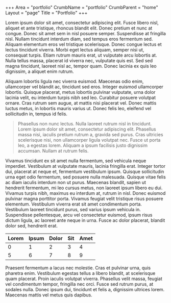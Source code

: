 +++
Area = "portfolio"
CrumbName = "portfolio"
CrumbParent = "home"
Layout = "page"
Title = "Portfolio"
+++

Lorem ipsum dolor sit amet, consectetur adipiscing elit. Fusce libero nisl, aliquet et ante tristique, rhoncus blandit
elit. Donec pretium et nunc at congue. Donec sit amet sem in nisl posuere semper. Suspendisse at fringilla nisl. Nullam
tincidunt interdum diam, sed tempus eros fermentum sed. Aliquam elementum eros vel tristique scelerisque. Donec congue
lectus et lectus tincidunt viverra. Morbi eget lectus aliquam, semper nisi ut, consequat turpis. Etiam rutrum mauris
erat, ut vulputate arcu lobortis at. Nulla tellus massa, placerat id viverra nec, vulputate quis est. Sed sed magna
tincidunt, laoreet nisl ac, tempor quam. Donec lacinia ex quis leo dignissim, a aliquet enim rutrum.

Aliquam lobortis ligula nec viverra euismod. Maecenas odio enim, ullamcorper vel blandit ac, tincidunt sed eros. Integer
euismod ullamcorper lobortis. Quisque placerat, metus lobortis pulvinar vulputate, urna dolor lacinia velit, eu interdum
turpis nibh sed leo. Curabitur posuere volutpat ornare. Cras rutrum sem augue, at mattis nisi placerat vel. Donec mattis
luctus metus, in lobortis mauris varius ut. Donec felis leo, eleifend vel sollicitudin in, tempus id felis.

> Phasellus non nunc lectus. Nulla laoreet rutrum nisl in tincidunt. Lorem ipsum dolor sit amet, consectetur adipiscing
elit. Phasellus massa nisi, iaculis pretium rutrum a, gravida sed purus. Cras ultricies scelerisque nisi, non
ullamcorper ligula volutpat nec. Fusce ut porta leo, a egestas lorem. Aliquam a ipsum facilisis justo dignissim
accumsan. Nullam at rutrum felis.

Vivamus tincidunt ex sit amet nulla fermentum, sed vehicula neque imperdiet. Vestibulum at vulputate mauris, lacinia
fringilla erat. Integer tortor dui, placerat at neque et, fermentum vestibulum ipsum. Quisque sollicitudin urna eget
odio fermentum, sed posuere nulla malesuada. Quisque vitae felis ac diam iaculis interdum non ut purus. Maecenas
blandit, sapien ut hendrerit fermentum, mi leo cursus metus, non laoreet ipsum libero eu dui. Vivamus turpis nibh,
maximus eu interdum at, rutrum in nisl. Donec euismod pulvinar magna porttitor porta. Vivamus feugiat velit tristique
risus posuere elementum. Vestibulum viverra erat sit amet condimentum porta. Vestibulum laoreet tincidunt purus, sed
varius ipsum vehicula in. Suspendisse pellentesque, arcu vel consectetur euismod, ipsum risus dictum ligula, ac laoreet
ante neque in urna. Fusce ac dolor placerat, blandit dolor sed, hendrerit erat.

| Lorem | Ipsum | Dolor | Sit | Amet |
|---|---|---|---|---|
| 0 | 1 | 2 | 3 | 4 |
| 5 | 6 | 7 | 8 | 9 |


Praesent fermentum a lacus nec molestie. Cras et pulvinar urna, quis pharetra enim. Vestibulum egestas tellus a libero
blandit, at scelerisque quam placerat. Proin iaculis volutpat viverra. Phasellus velit massa, feugiat vel condimentum
tempor, fringilla nec orci. Fusce sed rutrum purus, at sodales nulla. Donec ipsum dui, tincidunt et felis a, dignissim
ultrices lorem. Maecenas mattis vel metus quis dapibus.
